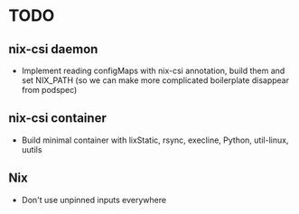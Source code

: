# TODO

## nix-csi daemon
* Implement reading configMaps with nix-csi annotation, build them and set NIX_PATH (so we can make more complicated boilerplate disappear from podspec)

## nix-csi container
* Build minimal container with lixStatic, rsync, execline, Python, util-linux, uutils

## Nix
* Don't use unpinned inputs everywhere
